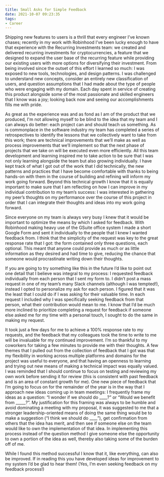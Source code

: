 ```yaml
---
title: Small Asks for Simple Feedback
date: 2021-10-07 09:23:35
tags: 
- Career
---
```


Shipping new features to users is a thrill that every engineer I’ve known chases; recently in my work with Robinhood I’ve been lucky enough to have that experience with the Recurring Investments team: we created and delivered recurring investments for cryptocurrencies, a feature that we designed to expand the user base of the recurring feature while providing our existing users with more options for diversifying their investment. From being involved since the outset of this effort I learned so much: I was exposed to new tools, technologies, and design patterns. I was challenged to understand new concepts, consider an entirely new classification of users, and question assumptions that I had made about the type of people who were engaging with my domain. Each day spent in service of creating this product alongside some of the most passionate and skilled engineers that I know was a joy; looking back now and seeing our accomplishments fills me with pride.

As great as the experience was and as fond as I am of the product that we produced, I'm not allowing myself to be blind to the idea that my team and I can always do better: each project can and should teach us something. As is commonplace in the software industry my team has completed a series of retrospectives to identify the lessons that we collectively want to take from this work; there are technical improvements that we’ll make as well as process improvements that we’ll implement so that the next phase of projects that we take on will be executed even more efficiently. All this team development and learning inspired me to take action to be sure that I was not only learning alongside the team but also growing individually. I have kept track of what I got out of the work that I did technically, the new patterns and practices that I have become comfortable with thanks to being hands-on with them in the course of building and refining will inform my work going forward. Beyond this technical growth I know that it is equally important to make sure that I am reflecting on how I can improve in my individual contribution to my team’s success: I was interested in gathering my peer’s thoughts on my performance over the course of this project in order that I can integrate their thoughts and ideas into my work going forward.

Since everyone on my team is always very busy I knew that it would be important to optimize the means by which I asked for feedback. With Robinhood making heavy use of the GSuite office system I made a short Google Form and sent it individually to the people that I knew I wanted feedback from. I think that the simplicity of the request was key to the great response rate that I got: the form contained only three questions, each optional. This meant that anyone could provide as much or as little information as they desired and had time to give, reducing the chance that someone would procrastinate writing down their thoughts.

If you are going to try something like this in the future I’d like to point out one detail that I believe was integral to my process: I requested feedback individually from each person that I sent my form to. I didn’t post a mass request in one of my team’s many Slack channels (although I was tempted!), instead I opted to personalize my ask for each person. I figured that it was the least that I could do if I was asking for their valuable time. In each request I included why I was specifically seeking feedback from that person, what their contribution would mean to me. I know that I’d be much more inclined to prioritize completing a request for feedback if someone else asked me for my time with a personal touch, I sought to do the same in making my request.

It took just a few days for me to achieve a 100% response rate to my requests, and the feedback that my colleagues took the time to write to me will be invaluable for my continued improvement. I’m so thankful to my coworkers for taking a few minutes to provide me with their thoughts. A few themes that I pulled out from the collection of feedback that I got was that my flexibility in working across multiple platforms and domains for the project was useful to everyone, and that having an openness to learning and trying out new means of making a technical impact was equally valued. I was reminded that I should continue to focus on testing and reviewing my own work before sending it for review (this is consistent with past feedback and is an area of constant growth for me). One new piece of feedback that I’m going to focus on for the remainder of the year is in the way that I approach new ideas coming up in team meetings: I frequently frame my ideas as a question: “I wonder if we should do ____?” or “Would we benefit from _____?”. My justification for this framing was always to be humble and avoid dominating a meeting with my proposal, it was suggested to me that a stronger leadership-oriented means of doing the same thing would be to make a suggestion (“I think we should do ____”), get confirmation from others that the idea has merit, and then see if someone else on the team would like to own the implementation of that idea. In implementing this process instead of the question method I give someone else the opportunity to own a portion of the idea as well, thereby also taking some of the burden off of me.

While I found this method successful I know that it, like everything, can also be improved. If in reading this you have developed ideas for improvement to my system I’d be glad to hear them! (Yes, I’m even seeking feedback on my feedback process!)

